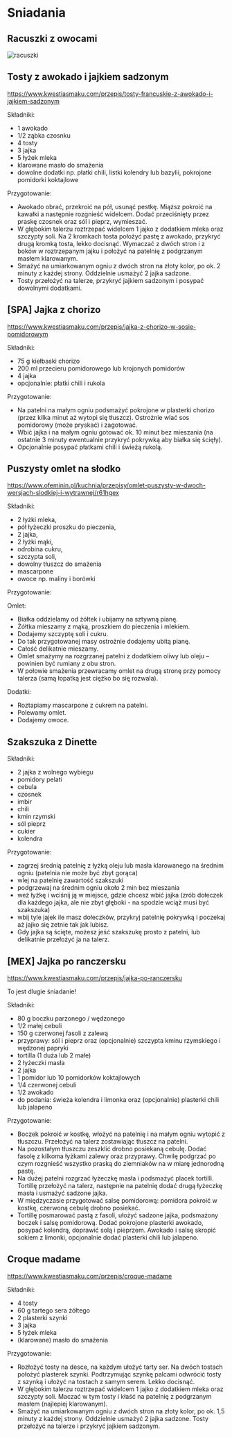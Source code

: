 # Sniadania

## Racuszki z owocami
![racuszki](res/racuszki.png)

## Tosty z awokado i jajkiem sadzonym
https://www.kwestiasmaku.com/przepis/tosty-francuskie-z-awokado-i-jajkiem-sadzonym

Składniki:
* 1 awokado
* 1/2 ząbka czosnku
* 4 tosty
* 3 jajka
* 5 łyżek mleka
* klarowane masło do smażenia
* dowolne dodatki np. płatki chili, listki kolendry lub bazylii, pokrojone pomidorki koktajlowe

Przygotowanie:

* Awokado obrać, przekroić na pół, usunąć pestkę. Miąższ pokroić na kawałki a następnie rozgnieść widelcem. Dodać przeciśnięty przez praskę czosnek oraz sól i pieprz, wymieszać.
* W głębokim talerzu roztrzepać widelcem 1 jajko z dodatkiem mleka oraz szczypty soli. Na 2 kromkach tosta położyć pastę z awokado, przykryć drugą kromką tosta, lekko docisnąć. Wymaczać z dwóch stron i z boków w roztrzepanym jajku i położyć na patelnię z podgrzanym masłem klarowanym.
* Smażyć na umiarkowanym ogniu z dwóch stron na złoty kolor, po ok. 2 minuty z każdej strony. Oddzielnie usmażyć 2 jajka sadzone.
* Tosty przełożyć na talerze, przykryć jajkiem sadzonym i posypać dowolnymi dodatkami.

## [SPA] Jajka z chorizo
https://www.kwestiasmaku.com/przepis/jajka-z-chorizo-w-sosie-pomidorowym

Składniki:
* 75 g kiełbaski chorizo
* 200 ml przecieru pomidorowego lub krojonych pomidorów
* 4 jajka
* opcjonalnie: płatki chili i rukola

Przygotowanie:
* Na patelni na małym ogniu podsmażyć pokrojone w plasterki chorizo (przez kilka minut aż wytopi się tłuszcz). Ostrożnie wlać sos pomidorowy (może pryskać) i zagotować.
* Wbić jajka i na małym ogniu gotować ok. 10 minut bez mieszania (na ostatnie 3 minuty ewentualnie przykryć pokrywką aby białka się ścięły).
* Opcjonalnie posypać płatkami chili i świeżą rukolą.

## Puszysty omlet na słodko
https://www.ofeminin.pl/kuchnia/przepisy/omlet-puszysty-w-dwoch-wersjach-slodkiej-i-wytrawnej/r61hgex

Składniki:
* 2 łyżki mleka,
* pół łyżeczki proszku do pieczenia,
* 2 jajka,
* 2 łyżki mąki,
* odrobina cukru,
* szczypta soli,
* dowolny tłuszcz do smażenia
* mascarpone
* owoce np. maliny i borówki

Przygotowanie:

Omlet:
* Białka oddzielamy od żółtek i ubijamy na sztywną pianę. 
* Żółtka mieszamy z mąką, proszkiem do pieczenia i mlekiem. 
* Dodajemy szczyptę soli i cukru. 
* Do tak przygotowanej masy ostrożnie dodajemy ubitą pianę. 
* Całość delikatnie mieszamy. 
* Omlet smażymy na rozgrzanej patelni z dodatkiem oliwy lub oleju – powinien być rumiany z obu stron.
* W połowie smażenia przewracamy omlet na drugą stronę przy pomocy talerza (samą łopatką jest ciężko bo się rozwala).

Dodatki:
* Roztapiamy mascarpone z cukrem na patelni.
* Polewamy omlet.
* Dodajemy owoce.

## Szakszuka z Dinette
Składniki:
* 2 jajka z wolnego wybiegu
* pomidory pelati
* cebula
* czosnek
* imbir 
* chili 
* kmin rzymski 
* sól pieprz
* cukier
* kolendra

Przygotowanie:
* zagrzej średnią patelnię z łyżką oleju lub masła klarowanego na średnim ogniu (patelnia nie może być zbyt gorąca)
* wlej na patelnię zawartość szakszuki
* podgrzewaj na średnim ogniu około 2 min bez mieszania
* weź łyżkę i wciśnij ją w miejsce, gdzie chcesz wbić jajka (zrób dołeczek dla każdego jajka, ale nie zbyt głęboki - na spodzie wciąż musi być szakszuka)
* wbij tyle jajek ile masz dołeczków, przykryj patelnię pokrywką i poczekaj aż jajko się zetnie tak jak lubisz. 
* Gdy jajka są ścięte, możesz jeść szakszukę prosto z patelni, lub delikatnie przełożyć ja na talerz. 

## [MEX] Jajka po ranczersku
https://www.kwestiasmaku.com/przepis/jajka-po-ranczersku

To jest dlugie śniadanie!

Składniki:
* 80 g boczku parzonego / wędzonego
* 1/2 małej cebuli
* 150 g czerwonej fasoli z zalewą
* przyprawy: sól i pieprz oraz (opcjonalnie) szczypta kminu rzymskiego i wędzonej papryki
* tortilla (1 duża lub 2 małe)
* 2 łyżeczki masła
* 2 jajka
* 1 pomidor lub 10 pomidorków koktajlowych
* 1/4 czerwonej cebuli
* 1/2 awokado
* do podania: świeża kolendra i limonka oraz (opcjonalnie) plasterki chili lub jalapeno

Przygotowanie:
* Boczek pokroić w kostkę, włożyć na patelnię i na małym ogniu wytopić z tłuszczu. Przełożyć na talerz zostawiając tłuszcz na patelni.
* Na pozostałym tłuszczu zeszklić drobno posiekaną cebulę. Dodać fasolę z kilkoma łyżkami zalewy oraz przyprawy. Chwilę podgrzać po czym rozgnieść wszystko praską do ziemniaków na w miarę jednorodną pastę.
* Na dużej patelni rozgrzać łyżeczkę masła i podsmażyć placek tortilli. Tortillę przełożyć na talerz, następnie na patelnię dodać drugą łyżeczkę masła i usmażyć sadzone jajka.
* W międzyczasie przygotować salsę pomidorową: pomidora pokroić w kostkę, czerwoną cebulę drobno posiekać.
* Tortillę posmarować pastą z fasoli, ułożyć sadzone jajka, podsmażony boczek i salsę pomidorową. Dodać pokrojone plasterki awokado, posypać kolendrą, doprawić solą i pieprzem. Awokado i salsę skropić sokiem z limonki, opcjonalnie dodać plasterki chili lub jalapeno.

## Croque madame
https://www.kwestiasmaku.com/przepis/croque-madame

Składniki:
* 4 tosty
* 60 g tartego sera żółtego
* 2 plasterki szynki
* 3 jajka
* 5 łyżek mleka
* (klarowane) masło do smażenia

Przygotowanie:
* Rozłożyć tosty na desce, na każdym ułożyć tarty ser. Na dwóch tostach położyć plasterek szynki. Podtrzymując szynkę palcami odwrócić tosty z szynką i ułożyć na tostach z samym serem. Lekko docisnąć.
* W głębokim talerzu roztrzepać widelcem 1 jajko z dodatkiem mleka oraz szczypty soli. Maczać w tym tosty i kłaść na patelnię z podgrzanym masłem (najlepiej klarowanym).
* Smażyć na umiarkowanym ogniu z dwóch stron na złoty kolor, po ok. 1,5 minuty z każdej strony. Oddzielnie usmażyć 2 jajka sadzone. Tosty przełożyć na talerze i przykryć jajkiem sadzonym.
